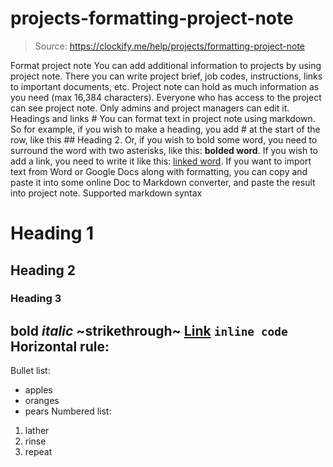 # projects-formatting-project-note

> Source: https://clockify.me/help/projects/formatting-project-note

Format project note
You can add additional information to projects by using project note. There you can write project brief, job codes, instructions, links to important documents, etc.
Project note can hold as much information as you need (max 16,384 characters).
Everyone who has access to the project can see project note. Only admins and project managers can edit it.
Headings and links #
You can format text in project note using markdown. So for example, if you wish to make a heading, you add # at the start of the row, like this ## Heading 2. Or, if you wish to bold some word, you need to surround the word with two asterisks, like this: **bolded word**.
If you wish to add a link, you need to write it like this: [linked word](url).
If you want to import text from Word or Google Docs along with formatting, you can copy and paste it into some online Doc to Markdown converter, and paste the result into project note.
Supported markdown syntax
# Heading 1
## Heading 2
### Heading 3
**bold**
*italic*
~strikethrough~
[Link](https://clockify.me/)
`inline code`
Horizontal rule:
---
Bullet list:
* apples
* oranges
* pears
Numbered list:
1. lather
2. rinse
3. repeat